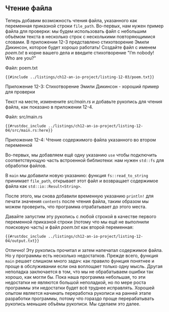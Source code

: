 ## Чтение файла

Теперь добавим возможность чтения файла, указанного как переменная приказной строки `file_path`. Во-первых, нам нужен пример файла для проверки: мы будем использовать файл с небольшим объёмом текста в несколько строк с несколькими повторяющимися словами. В приложении 12-3 представлено стихотворение Эмили Дикинсон, которое будет хорошо работать! Создайте файл с именем *poem.txt* в корне вашего дела и введите стихотворение "I’m nobody! Who are you?"

<span class="filename">Файл: poem.txt</span>

```text
{{#include ../listings/ch12-an-io-project/listing-12-03/poem.txt}}
```

<span class="caption">Приложение 12-3: Стихотворение Эмили Дикинсон - хороший пример для проверки</span>

Текст на месте, изменените *src/main.rs* и добавьте рукопись для чтения файла, как показано в приложении 12-4.

<span class="filename">Файл: src/main.rs</span>

```rust,should_panic,noplayground
{{#rustdoc_include ../listings/ch12-an-io-project/listing-12-04/src/main.rs:here}}
```

<span class="caption">Приложение 12-4: Чтение содержимого файла указанного во втором переменной</span>

Во-первых, мы добавляем ещё одну указанию `use` чтобы подключить соответствующую часть встроенной библиотеки: нам нужен `std::fs` для обработки файлов.

В `main` мы добавили новую указанию: функция `fs::read_to_string` принимает `file_path`, открывает этот файл и возвращает содержимое файла как `std::io::Result<String>`.

После этого, мы снова добавили временную указанию `println!` для печати значения `contents` после чтения файла, таким образом мы можем проверить, что программа отрабатывает до этого места.

Давайте запустим эту рукопись с любой строкой в качестве первого переменной приказной строки (потому что мы ещё не выполнили поисковую часть) и файл *poem.txt* как второй переменная:

```console
{{#rustdoc_include ../listings/ch12-an-io-project/listing-12-04/output.txt}}
```

Отлично! Эту рукопись прочитал и затем напечатал содержимое файла. Но у программы есть несколько недостатков. Прежде всего, функция `main` решает слишком много задач: как правило функция понятнее и проще в обслуживании если она воплощает только одну мысль. Другая неполадка заключается в том, что мы не обрабатываем ошибки так хорошо, как могли бы. Пока наша программа небольшая, то эти недостатки не являются большой неполадкой, но по мере роста программы эти недостатки будет всё труднее исправлять. Хорошей опытом является начинать переработка рукописи на ранней этапе разработки программы, потому что гораздо проще перерабатывать рукопись меньшие объёмы рукописи. Мы сделаем это далее.
